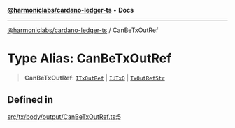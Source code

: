 [**@harmoniclabs/cardano-ledger-ts**](../README.md) • **Docs**

***

[@harmoniclabs/cardano-ledger-ts](../globals.md) / CanBeTxOutRef

# Type Alias: CanBeTxOutRef

> **CanBeTxOutRef**: [`ITxOutRef`](../interfaces/ITxOutRef.md) \| [`IUTxO`](../interfaces/IUTxO.md) \| [`TxOutRefStr`](TxOutRefStr.md)

## Defined in

[src/tx/body/output/CanBeTxOutRef.ts:5](https://github.com/HarmonicLabs/cardano-ledger-ts/blob/94dd590ffe94133126b0d8d49920fc7b002e1975/src/tx/body/output/CanBeTxOutRef.ts#L5)
